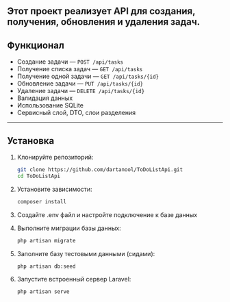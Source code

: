 Этот проект реализует API для создания, получения, обновления и удаления задач.  
---

## Функционал

- Создание задачи — `POST /api/tasks`
- Получение списка задач — `GET /api/tasks`
- Получение одной задачи — `GET /api/tasks/{id}`
- Обновление задачи — `PUT /api/tasks/{id}`
- Удаление задачи — `DELETE /api/tasks/{id}`
- Валидация данных  
- Использование SQLite  
- Сервисный слой, DTO, слои разделения
---

## Установка

1. Клонируйте репозиторий:

   ```bash
   git clone https://github.com/dartanool/ToDoListApi.git
   cd ToDoListApi
   ```
2. Установите зависимости:

     ```bash
   composer install
   ```

3. Создайте .env файл и настройте подключение к базе данных

4. Выполните миграции базы данных:

     ```bash
   php artisan migrate
   ```

5. Заполните базу тестовыми данными (сидами):

     ```bash
   php artisan db:seed
   ```

6. Запустите встроенный сервер Laravel:

     ```bash
   php artisan serve
   ```
